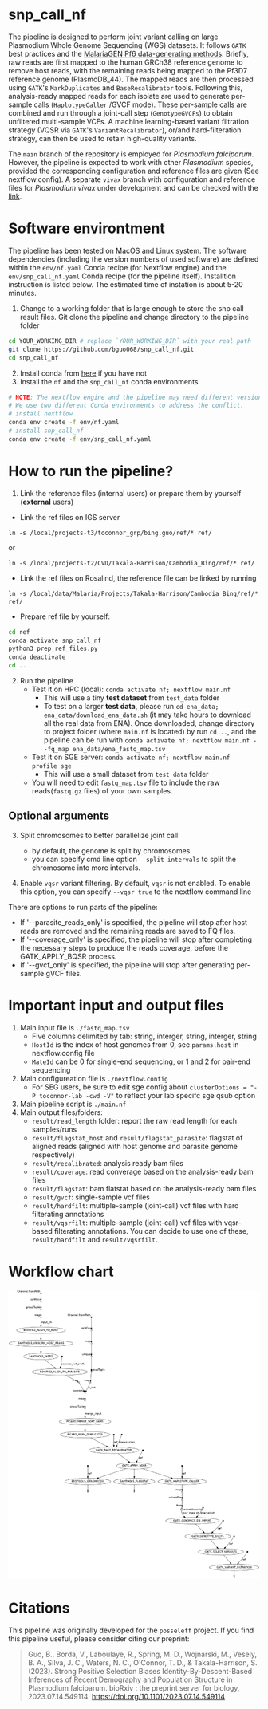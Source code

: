 # snp_call_nf 

The pipeline is designed to perform joint variant calling on large Plasmodium
Whole Genome Sequencing (WGS) datasets. It follows `GATK` best practices and the
[MalariaGEN Pf6 data-generating
methods]((https://ngs.sanger.ac.uk//production/malaria/pfcommunityproject/Pf6/Pf_6_extended_methods.pdf)).
Briefly, raw reads are first mapped to the human GRCh38 reference genome to
remove host reads, with the remaining reads being mapped to the Pf3D7 reference
genome (PlasmoDB_44). The mapped reads are then processed using `GATK`'s
`MarkDuplicates` and `BaseRecalibrator` tools. Following this, analysis-ready
mapped reads for each isolate are used to generate per-sample calls
(`HaplotypeCaller` /GVCF mode). These per-sample calls are combined and run
through a joint-call step (`GenotypeGVCFs`) to obtain unfiltered multi-sample
VCFs. A machine learning-based variant filtration strategy (VQSR via `GATK`'s
`VariantRecalibrator`), or/and hard-filteration strategy, can then be used to
retain high-quality variants.

The `main` branch of the repository is employed for *Plasmodium falciparum*.
However, the pipeline is expected to work with other *Plasmodium* species,
provided the corresponding configuration and reference files are given (See
nextflow.config). A separate `vivax` branch with configuration and reference
files for *Plasmodium vivax* under development and can be checked with the
[link](https://github.com/bguo068/snp_call_nf/tree/vivax).


# Software environtment

The pipeline has been tested on MacOS and Linux system. The software
dependencies (including the version numbers of used software) are defined within the
`env/nf.yaml` Conda recipe (for Nextflow engine) and the `env/snp_call_nf.yaml`
Conda recipe (for the pipeline itself). Installtion instruction is listed below.
The estimated time of instation is about 5-20 minutes.

1. Change to a working folder that is large enough to store the snp call result
files. Git clone the pipeline and change directory to the pipeline folder
```sh
cd YOUR_WORKING_DIR # replace `YOUR_WORKING_DIR` with your real path
git clone https://github.com/bguo068/snp_call_nf.git
cd snp_call_nf
```
2. Install conda from [here](https://docs.conda.io/en/latest/miniconda.html) if you have not
3. Install the `nf` and the `snp_call_nf` conda environments
```sh
# NOTE: The nextflow engine and the pipeline may need different version of java.
# We use two different Conda environments to address the conflict.
# install nextflow
conda env create -f env/nf.yaml
# install snp_call_nf
conda env create -f env/snp_call_nf.yaml
```
# How to run the pipeline?

1. Link the reference files (internal users) or prepare them by yourself
(**external** users)
- Link the ref files on IGS server
```
ln -s /local/projects-t3/toconnor_grp/bing.guo/ref/* ref/
```
or
```
ln -s /local/projects-t2/CVD/Takala-Harrison/Cambodia_Bing/ref/* ref/
```

- Link the ref files on Rosalind, the reference file can be linked by running
```
ln -s /local/data/Malaria/Projects/Takala-Harrison/Cambodia_Bing/ref/* ref/
```
- Prepare ref file by yourself:
```sh
cd ref
conda activate snp_call_nf
python3 prep_ref_files.py
conda deactivate
cd ..
```

2. Run the pipeline
    - Test it on HPC (local): `conda activate nf; nextflow main.nf`
        - This will use a tiny **test dataset** from `test_data` folder
        - To test on a larger **test data**, please run `cd ena_data;
        ena_data/download_ena_data.sh` (it may take hours to download all the
        real data from ENA). Once downloaded, change directory to project folder
        (where `main.nf` is located) by run `cd ..`, and the pipeline can be run
        with `conda activate nf; nextflow main.nf --fq_map
        ena_data/ena_fastq_map.tsv`
    - Test it on SGE server: `conda activate nf; nextflow main.nf -profile sge`
        - This will use a small dataset from `test_data` folder
    - You will need to edit `fastq_map.tsv` file to include the raw
    reads(`fastq.gz` files) of your own samples.

## Optional arguments
3. Split chromosomes to better parallelize joint call:
    - by default, the genome is split by chromosomes
    - you can specify cmd line option `--split intervals` to split the chromosome into more 
    intervals.

4. Enable `vqsr` variant filtering. By default, `vqsr` is not enabled. To enable
this option, you can specify `--vqsr true` to the nextflow command line

There are options to run parts of the pipeline:

- If '--parasite_reads_only' is specified, the pipeline will stop after host
reads are removed and the remaining reads are saved to FQ files.
- If '--coverage_only' is specified, the pipeline will stop after completing
the necessary steps to produce the reads coverage, before the GATK_APPLY_BQSR
process.
- If '--gvcf_only' is specified, the pipeline will stop after generating
per-sample gVCF files.

# Important input and output files

1. Main input file is `./fastq_map.tsv`
    - Five columns delimited by tab: string, interger, string, interger, string
    - `HostId` is the index of host genomes from 0, see `params.host` in nextflow.config file
    - `MateId` can be 0 for single-end sequencing, or 1 and 2 for pair-end sequencing
2. Main configureation file is `./nextflow.config`
    - For SEG users, be sure to edit sge config about `clusterOptions = "-P toconnor-lab -cwd -V"` to reflect your lab specifc sge qsub option
3. Main pipeline script is `./main.nf`
4. Main output files/folders:
    - `result/read_length` folder: report the raw read length for each samples/runs
    - `result/flagstat_host` and  `result/flagstat_parasite`: flagstat of
    aligned reads (aligned with host genome and parasite genome respectively)
    - `result/recalibrated`: analysis ready bam files
    - `result/coverage`: read converage based on the analysis-ready bam files 
    - `result/flagstat`: bam flatstat based on the analysis-ready bam files 
    - `result/gvcf`: single-sample vcf files
    - `result/hardfilt`: multiple-sample (joint-call) vcf files with hard filterating annotations
    - `result/vqsrfilt`: multiple-sample (joint-call) vcf files with vqsr-based filterating annotations.
   You can decide to use one of these, `result/hardfilt` and `result/vqsrfilt`.

# Workflow chart

![flowchar](./flowchart.png)

# Citations
This pipeline was originally developed for the `posseleff` project. 
If you find this pipeline useful, please consider citing our preprint:
> Guo, B., Borda, V., Laboulaye, R., Spring, M. D., Wojnarski, M., Vesely, B. A., Silva, J. C.,
> Waters, N. C., O'Connor, T. D., & Takala-Harrison, S. (2023). Strong Positive Selection Biases
> Identity-By-Descent-Based Inferences of Recent Demography and Population Structure in
> Plasmodium falciparum. bioRxiv : the preprint server for biology, 2023.07.14.549114.
> https://doi.org/10.1101/2023.07.14.549114
